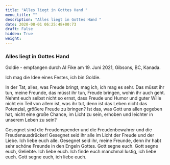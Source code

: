 ```yaml
---
title: "Alles liegt in Gottes Hand "
menu_title: ""
description: "Alles liegt in Gottes Hand "
date: 2020-08-01 06:25:48+00:73
draft: False
hidden: True
weight:
---
```

### Alles liegt in Gottes Hand

Goldie - empfangen durch Al Fike am 19. Juni 2021, Gibsons, BC, Kanada.

Ich mag die Idee eines Festes, ich bin Goldie.

In der Tat, alles, was Freude bringt, mag ich, ich mag es sehr. Das müsst ihr tun, meine Freunde, das müsst ihr tun, Freude bringen, wohin ihr auch geht. Nehmt euch selbst nicht so ernst, dass Freude und Humor und guter Wille nicht ein Teil von allem ist, was ihr tut, denn ist das Leben nicht das Potenzial, größere Freude zu bringen? Ist das, was Gott uns allen gegeben hat, nicht eine große Chance, im Licht zu sein, erhoben und leichter in unserem Leben zu sein?

Gesegnet sind die Freudenspender und die Freudenbewahrer und die Freudenausdrücker! Gesegnet seid ihr alle im Licht der Freude und der Liebe. Ich liebe euch alle. Gesegnet seid ihr, meine Freunde, denn ihr habt sehr schöne Freunde in den Engeln Gottes. Gott segne euch. Gott segne euch, Geliebte. Ich liebe euch. Ich finde euch manchmal lustig, ich liebe euch. Gott segne euch, ich liebe euch.
